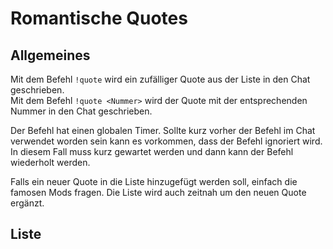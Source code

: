 # Romantische Quotes

## Allgemeines

Mit dem Befehl `!quote` wird ein zufälliger Quote aus der Liste in den Chat geschrieben.  
Mit dem Befehl `!quote <Nummer>` wird der Quote mit der entsprechenden Nummer in den Chat geschrieben.

Der Befehl hat einen globalen Timer. Sollte kurz vorher der Befehl im Chat verwendet worden sein kann es vorkommen, dass der Befehl ignoriert wird. In diesem Fall muss kurz gewartet werden und dann kann der Befehl wiederholt werden.

Falls ein neuer Quote in die Liste hinzugefügt werden soll, einfach die famosen Mods fragen. Die Liste wird auch zeitnah um den neuen Quote ergänzt.


## Liste
